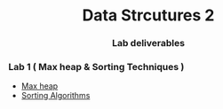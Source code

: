 <h1 align="center">Data Strcutures 2</h1>


<h3 align="center">Lab deliverables</h3>


### Lab 1 ( Max heap & Sorting Techniques )
- [Max heap](src/heap)
- [Sorting Algorithms](src/sortingAlgorithms)
